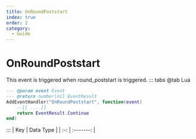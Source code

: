 ```yaml
---
title: OnRoundPoststart
index: true
order: 2
category:
  - Guide
---
```


# OnRoundPoststart
This event is triggered when round_poststart is triggered.
::: tabs
@tab Lua
```lua
--- @param event Event
--- @return number|nil EventResult
AddEventHandler("OnRoundPoststart", function(event)
    --[[ ... ]]
    return EventResult.Continue
end)
```

:::
| Key | Data Type |
| :-: | :-------: |